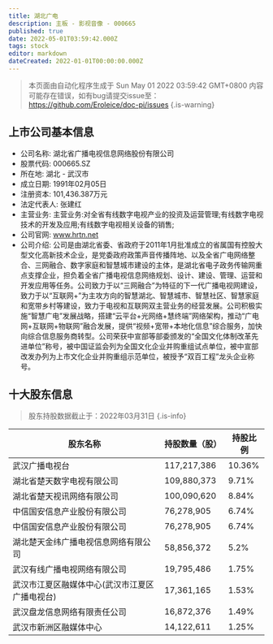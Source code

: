 ```yaml
---
title: 湖北广电
description: 主板 - 影视音像 - 000665
published: true
date: 2022-05-01T03:59:42.000Z
tags: stock
editor: markdown
dateCreated: 2022-01-01T00:00:00.000Z
---
```


> 本页面由自动化程序生成于 Sun May 01 2022 03:59:42 GMT+0800
> 内容可能存在错误，如有bug请提交issue至：https://github.com/Eroleice/doc-pi/issues
{.is-warning}

## 上市公司基本信息
- 公司名称: 湖北省广播电视信息网络股份有限公司
- 股票代码: 000665.SZ
- 所在地: 湖北 - 武汉市
- 成立日期: 1991年02月05日
- 注册资本: 101,436.387万元
- 法定代表人: 张建红
- 主营业务: 主营业务:对全省有线数字电视产业的投资及运营管理;有线数字电视技术的开发及应用;有线数字电视相关设备的销售;
- 公司官网: www.hrtn.net
- 公司介绍: 公司是由湖北省委、省政府于2011年1月批准成立的省属国有控股大型文化高新技术企业，是党委政府政策声音传播阵地、以及全省广电网络整合、三网融合、数字家庭和智慧城市建设的主体，是湖北省电子政务传输网重点支撑企业，担负着全省广播电视信息网络规划、设计、建设、管理、运营和开发应用等任务。公司致力于以“三网融合”为特征的下一代广播电视网建设，致力于以“互联网+”为主攻方向的智慧湖北、智慧城市、智慧社区、智慧家庭和宽带乡村等建设，致力于电视和互联网双主营业务的经营发展。公司积极实施“智慧广电”发展战略，搭建“云平台+光网络+慧终端”网络架构，推动“广电网+互联网+物联网”融合发展，提供“视频+宽带+本地化信息”综合服务，加快向综合信息服务商转型。公司荣获中宣部等部委颁发的“全国文化体制改革先进单位”称号，被中国证监会列为全国文化企业并购重组试点单位，被中宣部改发办列为上市文化企业并购重组示范单位，被授予“双百工程”龙头企业称号。


## 十大股东信息
> 股东持股数据截止于：2022年03月31日
{.is-info}

| 股东名称 | 持股数量（股） | 持股比例 |
| --- | --- | --- |
| 武汉广播电视台 | 117,217,386 | 10.36% |
| 湖北省楚天数字电视有限公司 | 109,880,373 | 9.71% |
| 湖北省楚天视讯网络有限公司 | 100,090,620 | 8.84% |
| 中信国安信息产业股份有限公司 | 76,278,905 | 6.74% |
| 中信国安信息产业股份有限公司 | 76,278,905 | 6.74% |
| 湖北楚天金纬广播电视信息网络有限公司 | 58,856,372 | 5.2% |
| 武汉有线广播电视网络有限公司 | 19,795,486 | 1.75% |
| 武汉市江夏区融媒体中心(武汉市江夏区广播电视台) | 17,361,165 | 1.53% |
| 武汉盘龙信息网络有限责任公司 | 16,872,376 | 1.49% |
| 武汉市新洲区融媒体中心 | 14,122,611 | 1.25% |




